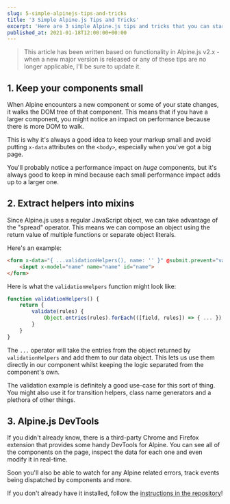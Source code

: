 ```yaml
---
slug: 5-simple-alpinejs-tips-and-tricks
title: '3 Simple Alpine.js Tips and Tricks'
excerpt: 'Here are 3 simple Alpine.js tips and tricks that you can start applying and using in your Alpine.js components right now!'
published_at: 2021-01-18T12:00:00+00:00
---
```

> This article has been written based on functionality in Alpine.js v2.x - when a new major version is released or any of these tips are no longer applicable, I'll be sure to update it.

## 1. Keep your components small

When Alpine encounters a new component or some of your state changes, it walks the DOM tree of that component. This means that if you have a larger component, you might notice an impact on performance because there is more DOM to walk.

This is why it's always a good idea to keep your markup small and avoid putting `x-data` attributes on the `<body>`, especially when you've got a big page.

You'll probably notice a performance impact on _huge_ components, but it's always good to keep in mind because each small performance impact adds up to a larger one.

## 2. Extract helpers into mixins

Since Alpine.js uses a regular JavaScript object, we can take advantage of the "spread" operator. This means we can compose an object using the return value of multiple functions or separate object literals.

Here's an example:

```html
<form x-data="{ ...validationHelpers(), name: '' }" @submit.prevent="validate({ name: 'required' })">
    <input x-model="name" name="name" id="name">
</form>
```

Here is what the `validationHelpers` function might look like:

```js
function validationHelpers() {
    return {
        validate(rules) {
            Object.entries(rules).forEach(([field, rules]) => { ... });
        }
    }
}
```

The `...` operator will take the entries from the object returned by `validationHelpers` and add them to our data object. This lets us use them directly in our component whilst keeping the logic separated from the component's own.

The validation example is definitely a good use-case for this sort of thing. You might also use it for transition helpers, class name generators and a plethora of other things.

## 3. Alpine.js DevTools

If you didn't already know, there is a third-party Chrome and Firefox extension that provides some handy DevTools for Alpine. You can see all of the components on the page, inspect the data for each one and even modify it in real-time.

Soon you'll also be able to watch for any Alpine related errors, track events being dispatched by components and more.

If you don't already have it installed, follow the [instructions in the repository](https://github.com/alpine-collective/alpinejs-devtools)!